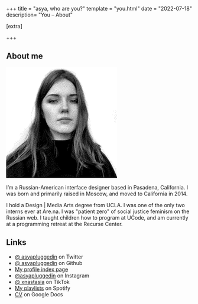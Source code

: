 +++
title = "asya, who are you?"
template = "you.html"
date = "2022-07-18"
description= "You – About"


[extra]

+++

## About me

<img src="assets/ditherpfp.png" alt="Portrait" width="300"/>

I’m a Russian-American interface designer based in Pasadena, California. I was born and primarily raised in Moscow, and moved to California in 2014.

I hold a Design | Media Arts degree from UCLA. I was one of the only two interns ever at Are.na. I was "patient zero" of social justice feminism on the Russian web. I taught children how to program at UCode, and am currently at a programming retreat at the Recurse Center.

## Links

- [@ asyapluggedin](https://twitter.com/asyapluggedin) on Twitter
- [@ asyapluggedin](https://github.com/asyapluggedin) on Github
- [My profile index page](https://www.are.na/anastasia-davydova-lewis/index)
- [@asyapluggedin](https://www.instagram.com/asyapluggedin/) on Instagram
- [@ xnastasia](https://www.tiktok.com/@xnastasia/) on TikTok
- [My playlists](https://open.spotify.com/user/1117495726?si=TKcbbx10QnqTFTvgA1Teqg) on Spotify
- [CV](https://docs.google.com/document/d/1BvczAevODulwG7kgEpTFwbRjttJ3xvu83rBzBa7izsY/edit?usp=sharing) on Google Docs

